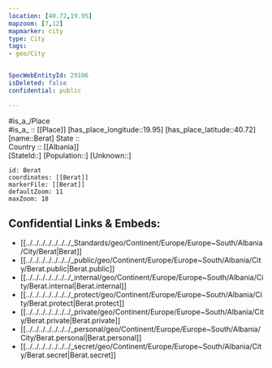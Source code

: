 ```yaml
---
location: [40.72,19.95] 
mapzoom: [7,12] 
mapmarker: city 
type: City
tags:
- geo/City


SpocWebEntityId: 29106
isDeleted: false
confidential: public

---
```

#is_a_/Place  
#is_a_ :: [[Place]] 
[has_place_longitude::19.95] 
[has_place_latitude::40.72] 
[name::Berat] 
State ::  
Country :: [[Albania]]  
[StateId::] 
[Population::] 
[Unknown::] 


```leaflet
id: Berat
coordinates: [[Berat]] 
markerFile: [[Berat]] 
defaultZoom: 11 
maxZoom: 18
```


## Confidential Links & Embeds: 
- [[../../../../../../../_Standards/geo/Continent/Europe/Europe~South/Albania/City/Berat|Berat]] 
- [[../../../../../../../_public/geo/Continent/Europe/Europe~South/Albania/City/Berat.public|Berat.public]] 
- [[../../../../../../../_internal/geo/Continent/Europe/Europe~South/Albania/City/Berat.internal|Berat.internal]] 
- [[../../../../../../../_protect/geo/Continent/Europe/Europe~South/Albania/City/Berat.protect|Berat.protect]] 
- [[../../../../../../../_private/geo/Continent/Europe/Europe~South/Albania/City/Berat.private|Berat.private]] 
- [[../../../../../../../_personal/geo/Continent/Europe/Europe~South/Albania/City/Berat.personal|Berat.personal]] 
- [[../../../../../../../_secret/geo/Continent/Europe/Europe~South/Albania/City/Berat.secret|Berat.secret]] 

